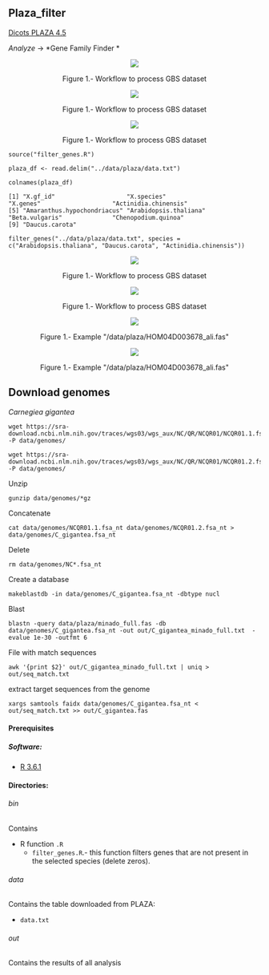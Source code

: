 ## Plaza_filter

[Dicots PLAZA 4.5](https://bioinformatics.psb.ugent.be/plaza/versions/plaza_v4_5_dicots/)

*Analyze* -> *Gene Family Finder *

<p align="center">
<img src="Plaza_1.png">
</p>
<p align="center">
Figure 1.- Workflow to process GBS dataset
</p>


<p align="center">
<img src="Plaza_2.png">
</p>
<p align="center">
Figure 1.- Workflow to process GBS dataset
</p>

<p align="center">
<img src="Plaza_3.png">
</p>
<p align="center">
Figure 1.- Workflow to process GBS dataset
</p>


```
source("filter_genes.R")

plaza_df <- read.delim("../data/plaza/data.txt")

colnames(plaza_df)

[1] "X.gf_id"                    "X.species"                  "X.genes"                    "Actinidia.chinensis"       
[5] "Amaranthus.hypochondriacus" "Arabidopsis.thaliana"       "Beta.vulgaris"              "Chenopodium.quinoa"        
[9] "Daucus.carota"   

filter_genes("../data/plaza/data.txt", species = c("Arabidopsis.thaliana", "Daucus.carota", "Actinidia.chinensis"))
```

<p align="center">
<img src="Plaza_4.png">
</p>
<p align="center">
Figure 1.- Workflow to process GBS dataset
</p>


<p align="center">
<img src="Plaza_5.png">
</p>
<p align="center">
Figure 1.- Workflow to process GBS dataset
</p>

<p align="center">
<img src="Plaza_6.png">
</p>
<p align="center">
Figure 1.- Example "/data/plaza/HOM04D003678_ali.fas"
</p>


<p align="center">
<img src="Plaza_7.png">
</p>
<p align="center">
Figure 1.- Example "/data/plaza/HOM04D003678_ali.fas"
</p>



## Download genomes

*Carnegiea gigantea*
```
wget https://sra-download.ncbi.nlm.nih.gov/traces/wgs03/wgs_aux/NC/QR/NCQR01/NCQR01.1.fsa_nt.gz -P data/genomes/

wget https://sra-download.ncbi.nlm.nih.gov/traces/wgs03/wgs_aux/NC/QR/NCQR01/NCQR01.2.fsa_nt.gz -P data/genomes/
```

Unzip
```
gunzip data/genomes/*gz
```

Concatenate
```
cat data/genomes/NCQR01.1.fsa_nt data/genomes/NCQR01.2.fsa_nt > data/genomes/C_gigantea.fsa_nt
```

Delete
```
rm data/genomes/NC*.fsa_nt
```
Create a database
```
makeblastdb -in data/genomes/C_gigantea.fsa_nt -dbtype nucl
```
Blast
```
blastn -query data/plaza/minado_full.fas -db data/genomes/C_gigantea.fsa_nt -out out/C_gigantea_minado_full.txt  -evalue 1e-30 -outfmt 6
```
File with match sequences
```
awk '{print $2}' out/C_gigantea_minado_full.txt | uniq > out/seq_match.txt
```

extract target sequences from the genome

```
xargs samtools faidx data/genomes/C_gigantea.fsa_nt < out/seq_match.txt >> out/C_gigantea.fas
```
#### Prerequisites

##### Software:
- [R 3.6.1](https://www.r-project.org/)


#### Directories:
###### bin
Contains
  * R function `.R`
    * `filter_genes.R`.- this function filters genes that are not present in the selected species (delete zeros).

###### data

Contains the table downloaded from PLAZA:
 * `data.txt`


###### out
Contains the results of all analysis
